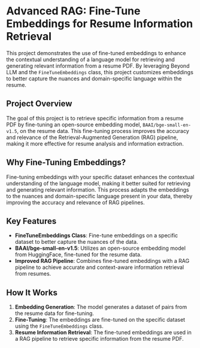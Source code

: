# Advanced RAG: Fine-Tune Embeddings for Resume Information Retrieval

This project demonstrates the use of fine-tuned embeddings to enhance the contextual understanding of a language model for retrieving and generating relevant information from a resume PDF. By leveraging Beyond LLM and the `FineTuneEmbeddings` class, this project customizes embeddings to better capture the nuances and domain-specific language within the resume.

## Project Overview

The goal of this project is to retrieve specific information from a resume PDF by fine-tuning an open-source embedding model, `BAAI/bge-small-en-v1.5`, on the resume data. This fine-tuning process improves the accuracy and relevance of the Retrieval-Augmented Generation (RAG) pipeline, making it more effective for resume analysis and information extraction.

## Why Fine-Tuning Embeddings?

Fine-tuning embeddings with your specific dataset enhances the contextual understanding of the language model, making it better suited for retrieving and generating relevant information. This process adapts the embeddings to the nuances and domain-specific language present in your data, thereby improving the accuracy and relevance of RAG pipelines.

## Key Features

- **FineTuneEmbeddings Class**: Fine-tune embeddings on a specific dataset to better capture the nuances of the data.
- **BAAI/bge-small-en-v1.5**: Utilizes an open-source embedding model from HuggingFace, fine-tuned for the resume data.
- **Improved RAG Pipeline**: Combines fine-tuned embeddings with a RAG pipeline to achieve accurate and context-aware information retrieval from resumes.

## How It Works

1. **Embedding Generation**: The model generates a dataset of pairs from the resume data for fine-tuning.
2. **Fine-Tuning**: The embeddings are fine-tuned on the specific dataset using the `FineTuneEmbeddings` class.
3. **Resume Information Retrieval**: The fine-tuned embeddings are used in a RAG pipeline to retrieve specific information from the resume PDF.
